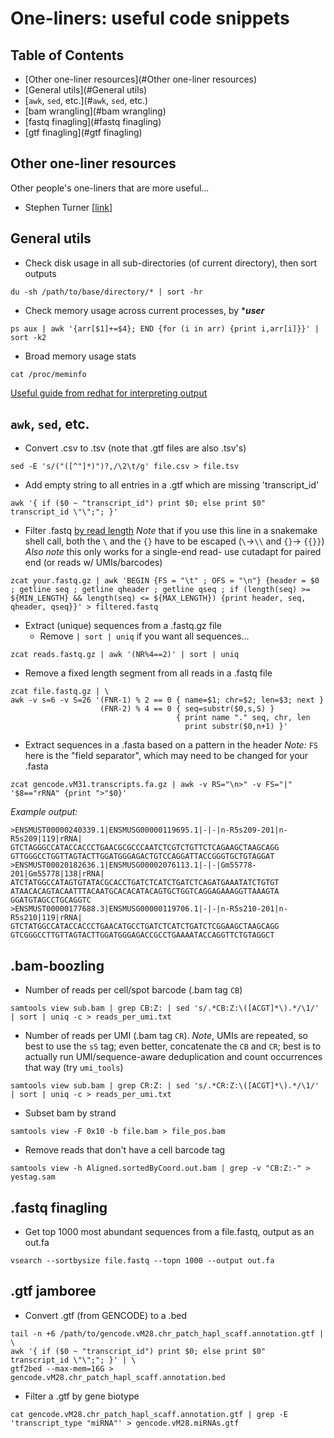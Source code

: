 # One-liners: useful code snippets
## Table of Contents
<!---toc start-->
  * [Other one-liner resources](#Other one-liner resources)
  * [General utils](#General utils)
  * [`awk`, `sed`, etc.](#`awk`, `sed`, etc.)
  * [bam wrangling](#bam wrangling)
  * [fastq finagling](#fastq finagling)
  * [gtf finagling](#gtf finagling)
<!---toc end-->

## Other one-liner resources
Other people's one-liners that are more useful...
- Stephen Turner [[link](https://github.com/stephenturner/oneliners#etc)]


## General utils

- Check disk usage in all sub-directories (of current directory), then sort outputs
```
du -sh /path/to/base/directory/* | sort -hr
```

- Check memory usage across current processes, by ****user***
```
ps aux | awk '{arr[$1]+=$4}; END {for (i in arr) {print i,arr[i]}}' | sort -k2
```

- Broad memory usage stats
```
cat /proc/meminfo
```
[Useful guide from redhat for interpreting output](https://access.redhat.com/solutions/406773)

## `awk`, `sed`, etc.

- Convert .csv to .tsv (note that .gtf files are also .tsv's)
```
sed -E 's/("([^"]*)")?,/\2\t/g' file.csv > file.tsv
```

- Add empty string to all entries in a .gtf which are missing 'transcript_id'
```
awk '{ if ($0 ~ "transcript_id") print $0; else print $0" transcript_id \"\";"; }'
```

- Filter .fastq [by read length](https://www.biostars.org/p/66996/)
*Note* that if you use this line in a snakemake shell call, both the `\` and the `{}` have to be escaped (`\`->`\\` and `{}`-> `{{}}`)
*Also note* this only works for a single-end read- use cutadapt for paired end (or reads w/ UMIs/barcodes)
```
zcat your.fastq.gz | awk 'BEGIN {FS = "\t" ; OFS = "\n"} {header = $0 ; getline seq ; getline qheader ; getline qseq ; if (length(seq) >= ${MIN_LENGTH} && length(seq) <= ${MAX_LENGTH}) {print header, seq, qheader, qseq}}' > filtered.fastq
```

- Extract (unique) sequences from a .fastq.gz file
    - Remove `| sort | uniq` if you want all sequences...
```
zcat reads.fastq.gz | awk '(NR%4==2)' | sort | uniq
```

- Remove a fixed length segment from all reads in a .fastq file
```
zcat file.fastq.gz | \
awk -v s=6 -v S=26 '(FNR-1) % 2 == 0 { name=$1; chr=$2; len=$3; next }
                    (FNR-2) % 4 == 0 { seq=substr($0,s,S) }
                                     { print name "." seq, chr, len
                                       print substr($0,n+1) }'
```

- Extract sequences in a .fasta based on a pattern in the header
*Note:* `FS` here is the "field separator", which may need to be changed for your .fasta
```
zcat gencode.vM31.transcripts.fa.gz | awk -v RS="\n>" -v FS="|" '$8=="rRNA" {print ">"$0}'
```
*Example output:*
```
>ENSMUST00000240339.1|ENSMUSG00000119695.1|-|-|n-R5s209-201|n-R5s209|119|rRNA|
GTCTAGGGCCATACCACCCTGAACGCGCCCAATCTCGTCTGTTCTCAGAAGCTAAGCAGG
GTTGGGCCTGGTTAGTACTTGGATGGGAGACTGTCCAGGATTACCGGGTGCTGTAGGAT
>ENSMUST00020182636.1|ENSMUSG00002076113.1|-|-|Gm55778-201|Gm55778|138|rRNA|
ATCTATGGCCATAGTGTATACGCACCTGATCTCATCTGATCTCAGATGAAATATCTGTGT
ATAACACAGTACAATTTACAATGCACACATACAGTGCTGGTCAGGAGAAAGGTTAAAGTA
GGATGTAGCCTGCAGGTC
>ENSMUST00000177688.3|ENSMUSG00000119706.1|-|-|n-R5s210-201|n-R5s210|119|rRNA|
GTCTATGGCCATACCACCCTGAACATGCCTGATCTCATCTGATCTCGGAAGCTAAGCAGG
GTCGGGCCTTGTTAGTACTTGGATGGGAGACCGCCTGAAAATACCAGGTTCTGTAGGCT
```

## .bam-boozling
- Number of reads per cell/spot barcode (.bam tag `CB`)
 ```
samtools view sub.bam | grep CB:Z: | sed 's/.*CB:Z:\([ACGT]*\).*/\1/' | sort | uniq -c > reads_per_umi.txt
 ```

 - Number of reads per UMI (.bam tag `CR`). *Note*, UMIs are repeated, so best to use the `sS` tag; even better, concatenate the `CB` and `CR`; best is to actually run UMI/sequence-aware deduplication and count occurrences that way (try `umi_tools`)
 ```
 samtools view sub.bam | grep CR:Z: | sed 's/.*CR:Z:\([ACGT]*\).*/\1/' | sort | uniq -c > reads_per_umi.txt
 ```

- Subset bam by strand
```
samtools view -F 0x10 -b file.bam > file_pos.bam
```

- Remove reads that don't have a cell barcode tag
```
samtools view -h Aligned.sortedByCoord.out.bam | grep -v "CB:Z:-" > yestag.sam
```

## .fastq finagling

- Get top 1000 most abundant sequences from a file.fastq, output as an out.fa
```
vsearch --sortbysize file.fastq --topn 1000 --output out.fa
```

## .gtf jamboree
- Convert .gtf (from GENCODE) to a .bed
```
tail -n +6 /path/to/gencode.vM28.chr_patch_hapl_scaff.annotation.gtf | \
awk '{ if ($0 ~ "transcript_id") print $0; else print $0" transcript_id \"\";"; }' | \
gtf2bed --max-mem=16G > gencode.vM28.chr_patch_hapl_scaff.annotation.bed
```

- Filter a .gtf by gene biotype
```
cat gencode.vM28.chr_patch_hapl_scaff.annotation.gtf | grep -E 'transcript_type "miRNA"' > gencode.vM28.miRNAs.gtf
```
